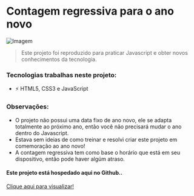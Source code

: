 # Contagem regressiva para o ano novo

<img src="https://cdn.discordapp.com/attachments/753576544819085382/927549991696891934/unknown.png" alt="Imagem">

> Este projeto foi reproduzido para praticar Javascript e obter novos conhecimentos da tecnologia.

### Tecnologias trabalhas neste projeto:

- ⚡ HTML5, CSS3 e JavaScript

### Observações:
- O projeto não possui uma data fixo de ano novo, ele se adapta totalmente ao próximo ano, então você não precisará mudar o ano dentro do Javascript.
- Estava sem ideias de como treinar e resolvi criar este projeto em comemoração ao ano novo!
- A contagem regressiva tem como base o horário que está em seu dispositivo, então pode haver algúm atraso.

#### Este projeto está hospedado aqui no Github..
<p><a href="https://dlzzdev.github.io/countdown-year/" target="_blank" rel="noopener">Clique aqui para visualizar!</p>

